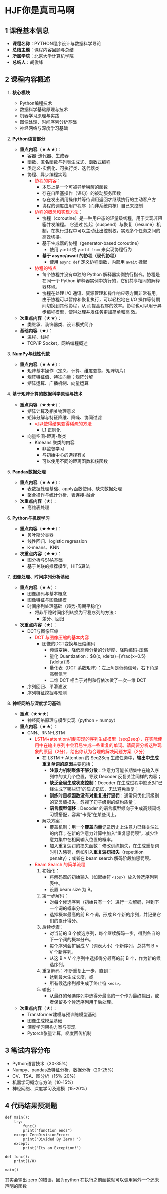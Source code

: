   

# HJF你是真司马啊
## 1 **课程基本信息**  
- **课程名称**：PYTHON程序设计与数据科学导论  
- **总结主题**：课程内容回顾与总结  
- **所属学院**：北京大学计算机学院  
- **总结人**：胡俊峰  


## 2 **课程内容概述**  
1. **核心模块**  
   - Python编程技术  
   - 数据科学基础原理与技术  
   - 机器学习原理与实践  
   - 图像处理、时间序列分析基础  
   - 神经网络与深度学习基础  

2. **Python语言部分**  
   - **重点内容**（★★★）：  
     - 容器-迭代器、生成器  
     - 函数、匿名函数与列表生成式、函数式编程  
     - 类定义-实例化、可执行类、迭代器类  
     - 协程、异步编程实现  
	     - <font color="#ff0000">协程的内容</font>：
		     - 本质上是一个可被异步唤醒的函数
		     - 存在自阻塞操作（语句）的被动服务函数
		     - 存在发出调用操作并等待调用返回才继续执行的主动客户方
		     - 协程的调度由用户程序（而非系统内核）自己来控制
		 - <font color="#ff0000">协程的概念和实现方法</font>：
			 - 协程（coroutine）是一种用户态的轻量级线程，用于实现非阻塞并发编程。  它通过 挂起（suspend）与恢复（resume）机制，在执行过程中可以主动让出控制权，实现多个任务之间的高效切换。
			 - 基于生成器的协程（generator-based coroutine）
				 - 使用 `yield` 或 `yield from` 来实现协程行为
			 - **基于 async/await 的协程（现代协程）**
				 - 使用 `async def` 定义协程函数，内部用 `await` 挂起
		- <font color="#ff0000">协程的特点</font>
			- 每个协程并没有单独的 Python 解释器实例执行指令。协程是 在同一个 Python 解释器实例中执行的，它们共享相同的解释器环境。
			- 协程在处理 I/O 通讯、资源管理和操作响应等方面非常有用。 由于协程可以暂停和恢复执行，可以轻松地在 I/O 操作等待期间切换到其他协程，从 而提高程序的效率。协程也可以用于异步编程模型，使得处理并发任务更加简单和高 效。
   - **次重点内容**（★★）：  
     - 类继承、装饰器类、设计模式简介  
   - **基础内容**（★）：  
     - 进程、线程  
     - TCP/IP Socket，网络编程概述  

3. **NumPy与线性代数**  
   - **重点内容**（★★★）：  
     - 矩阵基本操作（定义、计算、维度变换、矩阵切片） 
     - 矩阵特征值、特征向量；矩阵分解  
     - 矩阵运算、广播机制、向量运算  

4. **基于矩阵计算的数据科学原理与技术**  
   - **重点内容**（★★★）：  
     - 矩阵计算及相关物理意义  
     - 矩阵分解与特征降维、降噪、协同过滤  
	     - <font color="#ff0000">可以使得结果变得稀疏的方法</font>
		     - L1 正则化
     - 向量空间-距离-聚类  
	     - Kmeans 聚类的内容
		     - 非监督学习
		     - 与初始中心的选择有关
		     - 可以使用不同的距离函数和核函数

5. **Pandas数据处理**  
   - **重点内容**（★★★）：  
     - 表数据处理基础、apply函数使用、缺失数据处理  
     - 聚合操作与统计分析、表连接-融合
   - **次重点内容**（★）：  
     - 高维表处理  

6. **Python与机器学习**  
   - **重点内容**（★★★）：  
     - 贝叶斯分类器
     - 线性回归、logistic regression  
     - K-means、KNN  
   - **次重点内容**（★★）：  
     - 图分析与SNA基础  
     - 基于关联的推荐模型，HITS算法  

7. **图像处理、时间序列分析基础**  
   - **重点内容**（★★）：  
     - 图像编码与基本概念  
     - 图像特征与图像建模  
     - 时间序列处理基础（趋势-周期平稳化）  
	     - 将非平稳时间序列转换为平稳序列的方法：
		     - 差分、回归
   - **次重点内容**（★）：  
     - DCT与图像压缩  
	     - <font color="#ff0000">DCT 与图像压缩的基本内容</font>
		     - 图像的DCT变换与压缩编码
			     - 频域变换、降低高频分量的分辨度、降阶编码-压缩
			     - 量化 Quantization：$Q(x, \delta)=[\frac{x+0.5}{\delta}]$
			     - 量化表（DCT 系数矩阵）：左上角是低频信号，右下角是高频信号
			     - 二维 DCT 相当于对列和行依次做了一次一维 DCT
     - 序列回归、平滑滤波  
     - 序列特征挖掘与预测  

8. **神经网络与深度学习基础**  
   - **重点**（★★★）
	   -    神经网络原理与模型实现（python + numpy）  
   - **重点内容**（★★）：  
     - CNN、RNN-LSTM  
	     - <font color="#ff0000">LSTM+attention机制实现的序列生成模型（seq2seq），在实际使用中在输出序列中会容易生成一些重复的单词。请简要分析这种现象的原因（2分），给出你认为合理的解决问题方案（2分）</font>
		     - 在 LSTM + Attention 的 Seq2Seq 生成任务中，**输出中生成重复单词的原因**主要包括：
				- **注意力机制聚焦不够分散**：注意力可能长期集中在输入序列中的某几个位置，导致 Decoder 反复关注同样的内容；
				- **缺乏全局生成状态控制**：Decoder 在生成过程中缺乏对“已经生成了哪些词”的显式记忆，无法避免重复；
				- **训练时目标函数没有对重复进行惩罚**：通常只优化词级别的交叉熵损失，忽视了句子级别的结构质量；
				- **语言模型偏移**：Decoder 的语言模型倾向于生成高频词或习惯搭配，容易“卡壳”在某些词上。
			- 解决方案：
				- 覆盖机制：用一个**覆盖向量**记录历史上注意力已经关注过的内容；在新的注意力计算中加入“重复惩罚项”，减少注意力集中在相同输入位置的概率。
				- 加入重复惩罚的损失函数：修改训练损失，在生成重复词时引入惩罚，例如引入**重复惩罚损失**（repetition penalty）；或者在 beam search 解码阶段加惩罚项。
		- <font color="#ff0000">Beam Search 的简单流程</font>
			1. 初始化：
			    - 将解码器的初始输入（如起始符 `<sos>`）放入候选序列列表中。
			    - 设置 beam size 为 B。
			2. 第一步解码：
			    - 对每个候选序列（初始只有一个）进行一次解码，得到下一个词的概率分布。
			    - 选择概率最高的前 B 个词，形成 B 个新的序列，并记录它们的累计得分。
			3. 后续步骤：
			    - 对当前的 B 个候选序列，每个继续解码一步，得到各自的下一个词的概率分布。
			    - 每个序列会扩展成 V（词表大小）个新序列，总共有 B × V 个新序列。
			    - 从这 B × V 个序列中选择得分最高的前 B 个，作为新的候选序列。
			4. 重复解码：不断重复上一步，直到：
				- 达到最大生成长度，或
				- 所有候选序列都生成了终止符 `<eos>`。
			5. 输出：
			    - 从最终的候选序列中选得分最高的一个作为最终输出，或者保留多个候选序列用于后处理。
   - **次重点内容**（★）：  
     - Transformer建模与预训练模型基础  
     - 图像生成模型基础  
     - 深度学习架构方案与实现  
     - Pytorch张量计算，梯度回传机制  

## 3 **笔试内容分布**  
- Python语言技术（30-35%）  
- Numpy、pandas及特征分析、数据分析（20-25%）  
- CV、TSA、图分析（15%-20%）  
- 机器学习概念与方法（10-15%）  
- 神经网络、深度学习及建模（15-20%）  

## 4 代码结果预测题
```
def main():
	try:	
		func()	
		print("function ends")		
	except ZeroDivisionError:
		print('Divided By Zero! ')
	except:
		print('Its an Exception!') 

def func():
	print(1/0)

main()
```
其实会输出 zero 的错误，因为python 在执行之前函数就可以调用另外一个还未声明的函数